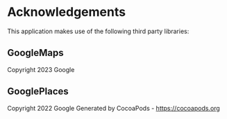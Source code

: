 # Acknowledgements
This application makes use of the following third party libraries:

## GoogleMaps

Copyright 2023 Google

## GooglePlaces

Copyright 2022 Google
Generated by CocoaPods - https://cocoapods.org
